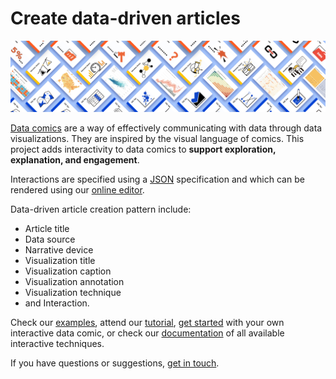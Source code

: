 # Create data-driven articles

<img src="figures/dadp_small2.png" width="550px"/>
<br/>



[Data comics](https://datacomics.github.io) are a way of effectively communicating with data through data visualizations. They are inspired by the visual language of comics. This project adds interactivity to data comics to **support exploration, explanation, and engagement**. 

Interactions are specified using a [JSON](https://en.wikipedia.org/wiki/JSON) specification and which can be rendered using our [online editor](). 

Data-driven article creation pattern include: 
* Article title
* Data source
* Narrative device
* Visualization title
* Visualization caption
* Visualization annotation
* Visualization technique
* and Interaction.


Check our [examples](examples.html), attend our [tutorial](tutorial.html), [get started](getstarted.html) with your own interactive data comic, or check our [documentation](documentation.html) of all available interactive techniques.

If you have questions or suggestions, [get in touch](about.html).

